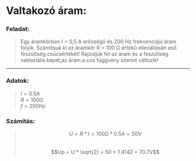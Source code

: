 # Valtakozó áram: 

### Feladat: 

>Egy áramkörben I = 0,5 A erősségű és 200 Hz frekvenciájú áram folyik. Számítsuk ki az áramkör R = 100 Ω értékű ellenállásán eső feszültség csúcsértékét! 
Rajzoljuk fel az áram és a feszültség vektoriális képet,az áram a cos függvény szerint változik!

----

### Adatok:
>$I = 0.5 A$  
 $R = 100 Ω$   
 $f = 200 Hz$

### Számítás:    
>$$U = R * I = 100Ω * 0.5A = 50V$$  
 $$Up = U * \sqrt{2} = 50 * 1.4142 = 70.7V$$   

